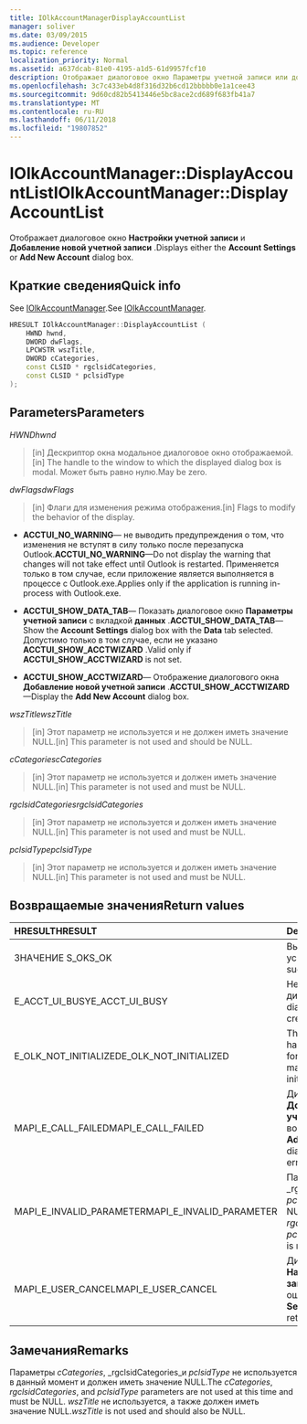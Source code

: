 ```yaml
---
title: IOlkAccountManagerDisplayAccountList
manager: soliver
ms.date: 03/09/2015
ms.audience: Developer
ms.topic: reference
localization_priority: Normal
ms.assetid: a637dcab-81e0-4195-a1d5-61d9957fcf10
description: Отображает диалоговое окно Параметры учетной записи или добавление новой учетной записи.
ms.openlocfilehash: 3c7c433eb4d8f316d32b6cd12bbbbb0e1a1cee43
ms.sourcegitcommit: 9d60cd82b5413446e5bc8ace2cd689f683fb41a7
ms.translationtype: MT
ms.contentlocale: ru-RU
ms.lasthandoff: 06/11/2018
ms.locfileid: "19807852"
---
```

# <a name="iolkaccountmanagerdisplayaccountlist"></a><span data-ttu-id="dc6a7-103">IOlkAccountManager::DisplayAccountList</span><span class="sxs-lookup"><span data-stu-id="dc6a7-103">IOlkAccountManager::DisplayAccountList</span></span>

<span data-ttu-id="dc6a7-104">Отображает диалоговое окно **Настройки учетной записи** и **Добавление новой учетной записи** .</span><span class="sxs-lookup"><span data-stu-id="dc6a7-104">Displays either the **Account Settings** or **Add New Account** dialog box.</span></span> 
  
## <a name="quick-info"></a><span data-ttu-id="dc6a7-105">Краткие сведения</span><span class="sxs-lookup"><span data-stu-id="dc6a7-105">Quick info</span></span>

<span data-ttu-id="dc6a7-106">See [IOlkAccountManager](iolkaccountmanager.md).</span><span class="sxs-lookup"><span data-stu-id="dc6a7-106">See [IOlkAccountManager](iolkaccountmanager.md).</span></span>
  
```cpp
HRESULT IOlkAccountManager::DisplayAccountList ( 
    HWND hwnd,
    DWORD dwFlags,
    LPCWSTR wszTitle,
    DWORD cCategories,
    const CLSID * rgclsidCategories,
    const CLSID * pclsidType
);

```

## <a name="parameters"></a><span data-ttu-id="dc6a7-107">Parameters</span><span class="sxs-lookup"><span data-stu-id="dc6a7-107">Parameters</span></span>

<span data-ttu-id="dc6a7-108">_HWND_</span><span class="sxs-lookup"><span data-stu-id="dc6a7-108">_hwnd_</span></span>
  
> <span data-ttu-id="dc6a7-109">[in] Дескриптор окна модальное диалоговое окно отображаемой.</span><span class="sxs-lookup"><span data-stu-id="dc6a7-109">[in] The handle to the window to which the displayed dialog box is modal.</span></span> <span data-ttu-id="dc6a7-110">Может быть равно нулю.</span><span class="sxs-lookup"><span data-stu-id="dc6a7-110">May be zero.</span></span>
    
<span data-ttu-id="dc6a7-111">_dwFlags_</span><span class="sxs-lookup"><span data-stu-id="dc6a7-111">_dwFlags_</span></span>
  
> <span data-ttu-id="dc6a7-112">[in] Флаги для изменения режима отображения.</span><span class="sxs-lookup"><span data-stu-id="dc6a7-112">[in] Flags to modify the behavior of the display.</span></span> 
    
   - <span data-ttu-id="dc6a7-113">**ACCTUI_NO_WARNING**— не выводить предупреждения о том, что изменения не вступят в силу только после перезапуска Outlook.</span><span class="sxs-lookup"><span data-stu-id="dc6a7-113">**ACCTUI_NO_WARNING**—Do not display the warning that changes will not take effect until Outlook is restarted.</span></span> <span data-ttu-id="dc6a7-114">Применяется только в том случае, если приложение является выполняется в процессе с Outlook.exe.</span><span class="sxs-lookup"><span data-stu-id="dc6a7-114">Applies only if the application is running in-process with Outlook.exe.</span></span>
    
   - <span data-ttu-id="dc6a7-115">**ACCTUI_SHOW_DATA_TAB**— Показать диалоговое окно **Параметры учетной записи** с вкладкой **данных** .</span><span class="sxs-lookup"><span data-stu-id="dc6a7-115">**ACCTUI_SHOW_DATA_TAB**—Show the **Account Settings** dialog box with the **Data** tab selected.</span></span> <span data-ttu-id="dc6a7-116">Допустимо только в том случае, если не указано **ACCTUI_SHOW_ACCTWIZARD** .</span><span class="sxs-lookup"><span data-stu-id="dc6a7-116">Valid only if **ACCTUI_SHOW_ACCTWIZARD** is not set.</span></span> 
    
   - <span data-ttu-id="dc6a7-117">**ACCTUI_SHOW_ACCTWIZARD**— Отображение диалогового окна **Добавление новой учетной записи** .</span><span class="sxs-lookup"><span data-stu-id="dc6a7-117">**ACCTUI_SHOW_ACCTWIZARD**—Display the **Add New Account** dialog box.</span></span> 
    
<span data-ttu-id="dc6a7-118">_wszTitle_</span><span class="sxs-lookup"><span data-stu-id="dc6a7-118">_wszTitle_</span></span>
  
> <span data-ttu-id="dc6a7-119">[in] Этот параметр не используется и не должен иметь значение NULL.</span><span class="sxs-lookup"><span data-stu-id="dc6a7-119">[in] This parameter is not used and should be NULL.</span></span>
    
<span data-ttu-id="dc6a7-120">_cCategories_</span><span class="sxs-lookup"><span data-stu-id="dc6a7-120">_cCategories_</span></span>
  
> <span data-ttu-id="dc6a7-121">[in] Этот параметр не используется и должен иметь значение NULL.</span><span class="sxs-lookup"><span data-stu-id="dc6a7-121">[in] This parameter is not used and must be NULL.</span></span> 
    
<span data-ttu-id="dc6a7-122">_rgclsidCategories_</span><span class="sxs-lookup"><span data-stu-id="dc6a7-122">_rgclsidCategories_</span></span>
  
> <span data-ttu-id="dc6a7-123">[in] Этот параметр не используется и должен иметь значение NULL.</span><span class="sxs-lookup"><span data-stu-id="dc6a7-123">[in] This parameter is not used and must be NULL.</span></span>
    
<span data-ttu-id="dc6a7-124">_pclsidType_</span><span class="sxs-lookup"><span data-stu-id="dc6a7-124">_pclsidType_</span></span>
  
> <span data-ttu-id="dc6a7-125">[in] Этот параметр не используется и должен иметь значение NULL.</span><span class="sxs-lookup"><span data-stu-id="dc6a7-125">[in] This parameter is not used and must be NULL.</span></span>
    
## <a name="return-values"></a><span data-ttu-id="dc6a7-126">Возвращаемые значения</span><span class="sxs-lookup"><span data-stu-id="dc6a7-126">Return values</span></span>

|<span data-ttu-id="dc6a7-127">**HRESULT**</span><span class="sxs-lookup"><span data-stu-id="dc6a7-127">**HRESULT**</span></span>|<span data-ttu-id="dc6a7-128">**Description**</span><span class="sxs-lookup"><span data-stu-id="dc6a7-128">**Description**</span></span>|
|:-----|:-----|
|<span data-ttu-id="dc6a7-129">ЗНАЧЕНИЕ S_OK</span><span class="sxs-lookup"><span data-stu-id="dc6a7-129">S_OK</span></span>  <br/> |<span data-ttu-id="dc6a7-130">Вызов выполнен успешно.</span><span class="sxs-lookup"><span data-stu-id="dc6a7-130">The call was successful.</span></span>  <br/> |
|<span data-ttu-id="dc6a7-131">E_ACCT_UI_BUSY</span><span class="sxs-lookup"><span data-stu-id="dc6a7-131">E_ACCT_UI_BUSY</span></span>  <br/> |<span data-ttu-id="dc6a7-132">Не удалось создать диалоговое окно.</span><span class="sxs-lookup"><span data-stu-id="dc6a7-132">The dialog box could not be created.</span></span>  <br/> |
|<span data-ttu-id="dc6a7-133">E_OLK_NOT_INITIALIZED</span><span class="sxs-lookup"><span data-stu-id="dc6a7-133">E_OLK_NOT_INITIALIZED</span></span>  <br/> |<span data-ttu-id="dc6a7-134">The account manager has not been initialized for use.</span><span class="sxs-lookup"><span data-stu-id="dc6a7-134">The account manager has not been initialized for use.</span></span>  <br/> |
|<span data-ttu-id="dc6a7-135">MAPI_E_CALL_FAILED</span><span class="sxs-lookup"><span data-stu-id="dc6a7-135">MAPI_E_CALL_FAILED</span></span>  <br/> |<span data-ttu-id="dc6a7-136">Диалоговое окно " **Добавление новой учетной записи** " возвратил ошибку.</span><span class="sxs-lookup"><span data-stu-id="dc6a7-136">The **Add New Account** dialog box returned an error.</span></span>  <br/> |
|<span data-ttu-id="dc6a7-137">MAPI_E_INVALID_PARAMETER</span><span class="sxs-lookup"><span data-stu-id="dc6a7-137">MAPI_E_INVALID_PARAMETER</span></span>  <br/> |<span data-ttu-id="dc6a7-138">Параметр _cCategories_, _rgclsidCategories_или _pclsidType_ не равно NULL.</span><span class="sxs-lookup"><span data-stu-id="dc6a7-138">The  _cCategories_,  _rgclsidCategories_, or  _pclsidType_ parameter is non-NULL.</span></span>  <br/> |
|<span data-ttu-id="dc6a7-139">MAPI_E_USER_CANCEL</span><span class="sxs-lookup"><span data-stu-id="dc6a7-139">MAPI_E_USER_CANCEL</span></span>  <br/> |<span data-ttu-id="dc6a7-140">Диалоговое окно " **Настройка учетных записей** " возвратил ошибку.</span><span class="sxs-lookup"><span data-stu-id="dc6a7-140">The **Account Settings** dialog box returned an error.</span></span>  <br/> |
   
## <a name="remarks"></a><span data-ttu-id="dc6a7-141">Замечания</span><span class="sxs-lookup"><span data-stu-id="dc6a7-141">Remarks</span></span>

<span data-ttu-id="dc6a7-142">Параметры _cCategories_, _rgclsidCategories_и _pclsidType_ не используется в данный момент и должен иметь значение NULL.</span><span class="sxs-lookup"><span data-stu-id="dc6a7-142">The  _cCategories_,  _rgclsidCategories_, and  _pclsidType_ parameters are not used at this time and must be NULL.</span></span>  <span data-ttu-id="dc6a7-143">_wszTitle_ не используется, а также должен иметь значение NULL.</span><span class="sxs-lookup"><span data-stu-id="dc6a7-143">_wszTitle_ is not used and should also be NULL.</span></span> 
  

